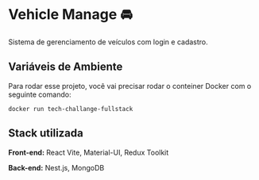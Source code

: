 # Vehicle Manage 🚘

Sistema de gerenciamento de veículos com login e cadastro.

## Variáveis de Ambiente

Para rodar esse projeto, você vai precisar rodar o conteiner Docker com o seguinte comando:

`docker run tech-challange-fullstack`

## Stack utilizada

**Front-end:** React Vite, Material-UI, Redux Toolkit 

**Back-end:** Nest.js, MongoDB 

